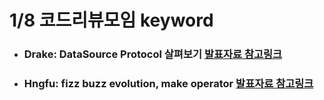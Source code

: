 # 1/8 코드리뷰모임 keyword

- ### Drake: DataSource Protocol 살펴보기 [발표자료 참고링크](https://github.com/DrakeYang/Codesquad_codereview/blob/master/codeparty_20190108_Drake_What_is_DataSource.pdf)

- ### Hngfu: fizz buzz evolution, make operator [발표자료 참고링크](https://github.com/hngfu/Codesquad-CodeParty-storage/blob/master/%E1%84%8F%E1%85%A9%E1%84%83%E1%85%B3%E1%84%91%E1%85%A1%E1%84%90%E1%85%B5%202019-01-08.pdf)
